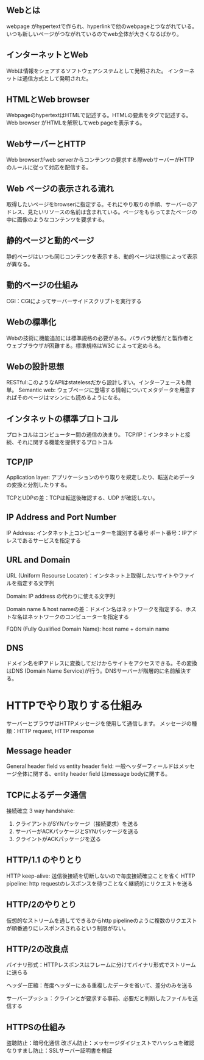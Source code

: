 ## Webとは

webpage がhypertextで作られ、hyperlinkで他のwebpageとつながれている。いつも新しいページがつながれているのでweb全体が大きくなるばかり。

## インターネットとWeb

Webは情報をシェアするソフトウェアシステムとして発明された。
インターネットは通信方式として発明された。

## HTMLとWeb browser

WebpageのhypertextはHTMLで記述する。HTMLの要素をタグで記述する。Web browser がHTMLを解釈してweb pageを表示する。

## WebサーバーとHTTP

Web browserがweb serverからコンテンツの要求する際webサーバーがHTTPのルールに従って対応を配信する。

## Web ページの表示される流れ

取得したいページをbrowserに指定する。それにやり取りの手順、サーバーのアドレス、見たいリソースの名前は含まれている。ページをもらってまたページの中に画像のようなコンテンツを要求する。

## 静的ページと動的ページ

静的ページはいつも同じコンテンツを表示する、動的ページは状態によって表示が異なる。

## 動的ページの仕組み

CGI：CGIによってサーバーサイドスクリプトを実行する

## Webの標準化

Webの技術に機能追加には標準規格の必要がある。バラバラ状態だと製作者とウェブブラウザが困難する。標準規格はW3C によって定めらる。

## Webの設計思想

RESTful:このようなAPIはstatelessだから設計しすい。インターフェースも簡単。
Semantic web: ウェブページに登場する情報についてメタデータを用意すればそのページはマシンにも読めるようになる。

## インタネットの標準プロトコル

プロトコルはコンピューター間の通信の決まり。
TCP/IP：インタネットと接続、それに関する機能を提供するプロトコル

## TCP/IP

Application layer: アプリケーションのやり取りを規定したり、転送ためデータの変換と分割したりする。

TCPとUDPの差：TCPは転送後確認する、UDP が確認しない。

## IP Address and Port Number

IP Address: インタネット上コンピューターを識別する番号
ポート番号：IPアドレスであるサービスを指定する

## URL and Domain

URL (Uniform Resourse Locater)：インタネット上取得したいサイトやファイルを指定する文字列

Domain: IP address の代わりに使える文字列

Domain name & host nameの差：ドメイン名はネットワークを指定する、ホストな名はネットワークのコンピューターを指定する

FQDN (Fully Qualified Domain Name): host name + domain name

## DNS

ドメイン名をIPアドレスに変換してだけからサイトをアクセスできる。その変換はDNS (Domain Name Service)が行う。DNSサーバーが階層的に名前解決する。

# HTTPでやり取りする仕組み

サーバーとブラウザはHTTPメッセージを使用して通信します。
メッセージの種類：HTTP request, HTTP response

## Message header

General header field vs entity header field: 一般ヘッダーフィールドはメッセージ全体に関する、entity header field はmessage bodyに関する。

## TCPによるデータ通信

接続確立 3 way handshake:
1. クライアントがSYNパッケージ（接続要求）を送る
2. サーバーがACKパッケージとSYNパッケージを送る
3. クライントがACKパッケージを送る

## HTTP/1.1 のやりとり

HTTP keep-alive: 送信後接続を切断しないので毎度接続確立ことを省く
HTTP pipeline: http requestのレスポンスを待つことなく継続的にリクエストを送る

## HTTP/2のやりとり

仮想的なストリームを通してできるからhttp pipelineのように複数のリクエストが順番通りにレスポンスされるという制限がない。

## HTTP/2の改良点

バイナリ形式：HTTPレスポンスはフレームに分けてバイナリ形式でストリームに送らる

ヘッダー圧縮：毎度ヘッダーにある重複したデータを省いて、差分のみを送る

サーバープッシュ：クラインとが要求する事前、必要だと判断したファイルを送信する

## HTTPSの仕組み

盗聴防止：暗号化通信
改ざん防止：メッセージダイジェストでハッシュを確認
なりすまし防止：SSLサーバー証明書を検証
